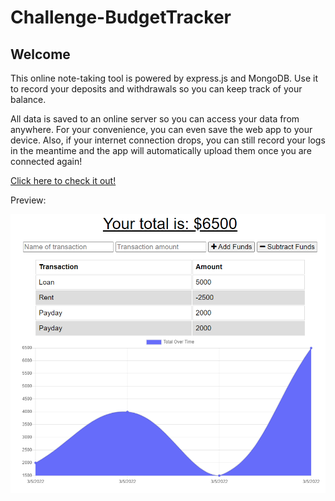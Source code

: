 # Challenge-BudgetTracker

## Welcome

This online note-taking tool is powered by express.js and MongoDB. Use it to record your deposits and withdrawals so you can keep track of your balance.

All data is saved to an online server so you can access your data from anywhere. For your convenience, you can even save the web app to your device. Also, if your internet connection drops, you can still record your logs in the meantime and the app will automatically upload them once you are connected again!

[Click here to check it out!](https://ancient-beyond-15125.herokuapp.com/)

Preview:

![Screenshot Preview](screenshot.png)
